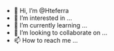 - 👋 Hi, I’m @Hteferra
- 👀 I’m interested in ...
- 🌱 I’m currently learning ...
- 💞️ I’m looking to collaborate on ...
- 📫 How to reach me ...

<!---
Hteferra/Hteferra is a ✨ special ✨ repository because its `README.md` (this file) appears on your GitHub profile.
You can click the Preview link to take a look at your changes.
--->
